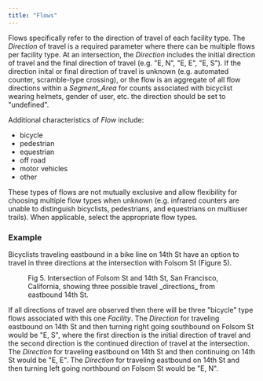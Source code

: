 ```yaml
---
title: "Flows"
---
```


Flows specifically refer to the direction of travel of each facility type. The _Direction_ of travel is a required parameter where there can be multiple flows per facility type. At an intersection, the _Direction_ includes the initial direction of travel and the final direction of travel (e.g. "E, N", "E, E", "E, S"). If the direction inital or final direction of travel is unknown (e.g. automated counter, scramble-type crossing), or the flow is an aggregate of all flow directions within a _Segment_Area_ for counts associated with bicyclist wearing helmets, gender of user, etc. the direction should be set to "undefined".

Additional characteristics of _Flow_ include:
* bicycle
* pedestrian
* equestrian
* off road
* motor vehicles
* other

These types of flows are not mutually exclusive and allow flexibility for choosing multiple flow types when unknown (e.g. infrared counters are unable to distinguish bicyclists, pedestrians, and equestrians on multiuser trails). When applicable, select the appropriate flow types.

### Example
Bicyclists traveling eastbound in a bike line on 14th St have an option to travel in three directions at the intersection with Folsom St (Figure 5).

<figure class="left-align">
  <img src="{{ site.url }}{{ site.baseurl }}/assets/images/flow-14thSt-FolsomSt-img.png" alt="">
  <figcaption>Fig 5. Intersection of Folsom St and 14th St, San Francisco, California, showing three possible travel _directions_ from eastbound 14th St.</figcaption>
</figure>

If all directions of travel are observed then there will be three "bicycle" type flows associated with this one _Facility_. The _Direction_ for traveling eastbound on 14th St and then turning right going southbound on Folsom St would be "E, S", where the first direction is the initial direction of travel and the second direction is the continued direction of travel at the intersection. The _Direction_ for traveling eastbound on 14th St and then continuing on 14th St would be "E, E". The _Direction_ for traveling eastbound on 14th St and then turning left going northbound on Folsom St would be "E, N".  
